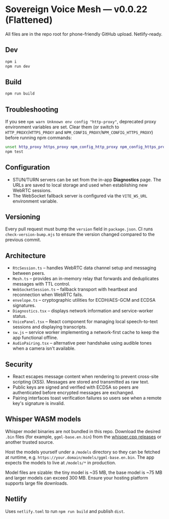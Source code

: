 # Sovereign Voice Mesh — v0.0.22 (Flattened)

All files are in the repo root for phone-friendly GitHub upload. Netlify-ready.

## Dev

```bash
npm i
npm run dev
```

## Build

```bash
npm run build
```

## Troubleshooting

If you see `npm warn Unknown env config "http-proxy"`, deprecated proxy
environment variables are set. Clear them (or switch to `HTTP_PROXY`/`HTTPS_PROXY`
and `NPM_CONFIG_PROXY`/`NPM_CONFIG_HTTPS_PROXY`) before running npm commands:

```bash
unset http_proxy https_proxy npm_config_http_proxy npm_config_https_proxy
npm test
```

## Configuration

- STUN/TURN servers can be set from the in-app **Diagnostics** page. The URLs
  are saved to local storage and used when establishing new WebRTC sessions.
- The WebSocket fallback server is configured via the `VITE_WS_URL`
  environment variable.

## Versioning

Every pull request must bump the `version` field in `package.json`. CI runs
`check-version-bump.mjs` to ensure the version changed compared to the previous
commit.

## Architecture

- `RtcSession.ts` – handles WebRTC data channel setup and messaging between peers.
- `Mesh.ts` – provides an in-memory relay that forwards and deduplicates messages with TTL control.
- `WebSocketSession.ts` – fallback transport with heartbeat and reconnection when WebRTC fails.
- `envelope.ts` – cryptographic utilities for ECDH/AES-GCM and ECDSA signatures.
- `Diagnostics.tsx` – displays network information and service-worker status.
- `VoicePanel.tsx` – React component for managing local speech-to-text sessions and displaying transcripts.
- `sw.js` – service worker implementing a network-first cache to keep the app functional offline.
- `AudioPairing.tsx` – alternative peer handshake using audible tones when a camera isn't available.

## Security

- React escapes message content when rendering to prevent cross-site scripting (XSS). Messages are stored and transmitted as raw text.
- Public keys are signed and verified with ECDSA so peers are authenticated before encrypted messages are exchanged.
- Pairing interfaces toast verification failures so users see when a remote key's signature is invalid.

## Whisper WASM models

Whisper model binaries are not bundled in this repo. Download the desired `.bin` files (for example, `ggml-base.en.bin`) from the [whisper.cpp releases](https://huggingface.co/ggerganov/whisper.cpp/tree/main) or another trusted source.

Host the models yourself under a `/models` directory so they can be fetched at runtime, e.g. `https://your.domain/models/ggml-base.en.bin`. The app expects the models to live at `/models/*` in production.

Model files are sizable: the tiny model is ~35 MB, the base model is ~75 MB and larger models can exceed 300 MB. Ensure your hosting platform supports large file downloads.

## Netlify

Uses `netlify.toml` to run `npm run build` and publish `dist`.
